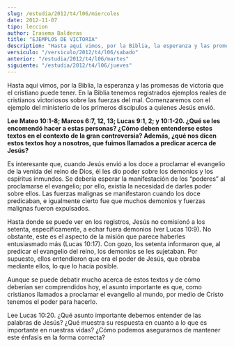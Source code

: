 ```yaml
---
slug: /estudia/2012/t4/l06/miercoles
date: 2012-11-07
tipo: leccion
author: Irasema Balderas
title: "EJEMPLOS DE VICTORIA"
description: "Hasta aquí vimos, por la Biblia, la esperanza y las promesas de victoria que el  cristiano puede tener. En la Biblia tenemos registrados ejemplos reales de  cristianos victoriosos sobre las fuerzas del mal. Comenzaremos con el ejemplo  del ministerio de los primeros discípulos..."
versiculo: "/versiculo/2012/t4/l06/sabado"
anterior: "/estudia/2012/t4/l06/martes"
siguiente: "/estudia/2012/t4/l06/jueves"
---
```


Hasta aquí vimos, por la Biblia, la esperanza y las promesas de victoria que el cristiano puede tener. En la Biblia tenemos registrados ejemplos reales de cristianos victoriosos sobre las fuerzas del mal. Comenzaremos con el ejemplo del ministerio de los primeros discípulos a quienes Jesús envió.

**Lee Mateo 10:1-8; Marcos 6:7, 12, 13; Lucas 9:1, 2; y 10:1-20. ¿Qué se les encomendó hacer a estas personas? ¿Cómo deben entenderse estos textos en el contexto de la gran controversia? Además, ¿qué nos dicen estos textos hoy a nosotros, que fuimos llamados a predicar acerca de Jesús?**

Es interesante que, cuando Jesús envió a los doce a proclamar el evangelio de la venida del reino de Dios, él les dio poder sobre los demonios y los espíritus inmundos. Se debería esperar la manifestación de los “poderes” al proclamarse el evangelio; por ello, existía la necesidad de darles poder sobre ellos. Las fuerzas malignas se manifestaron cuando los doce predicaban, e igualmente cierto fue que muchos demonios y fuerzas malignas fueron expulsados.

Hasta donde se puede ver en los registros, Jesús no comisionó a los setenta, específicamente, a echar fuera demonios (ver Lucas 10:9). No obstante, este es el aspecto de la misión que parece haberles entusiasmado más (Lucas 10:17). Con gozo, los setenta informaron que, al predicar el evangelio del reino, los demonios se les sujetaban. Por supuesto, ellos entendieron que era el poder de Jesús, que obraba mediante ellos, lo que lo hacía posible.

Aunque se puede debatir mucho acerca de estos textos y de cómo deberían ser comprendidos hoy, el asunto importante es que, como cristianos llamados a proclamar el evangelio al mundo, por medio de Cristo tenemos el poder para hacerlo.

Lee Lucas 10:20. ¿Qué asunto importante debemos entender de las palabras de Jesús? ¿Qué muestra su respuesta en cuanto a lo que es importante en nuestras vidas? ¿Cómo podemos asegurarnos de mantener este énfasis en la forma correcta?

